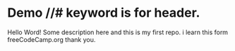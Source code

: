 # Demo //# keyword is for header.

Hello Word!
Some description here and this is my first repo. i learn this form freeCodeCamp.org
thank you.

